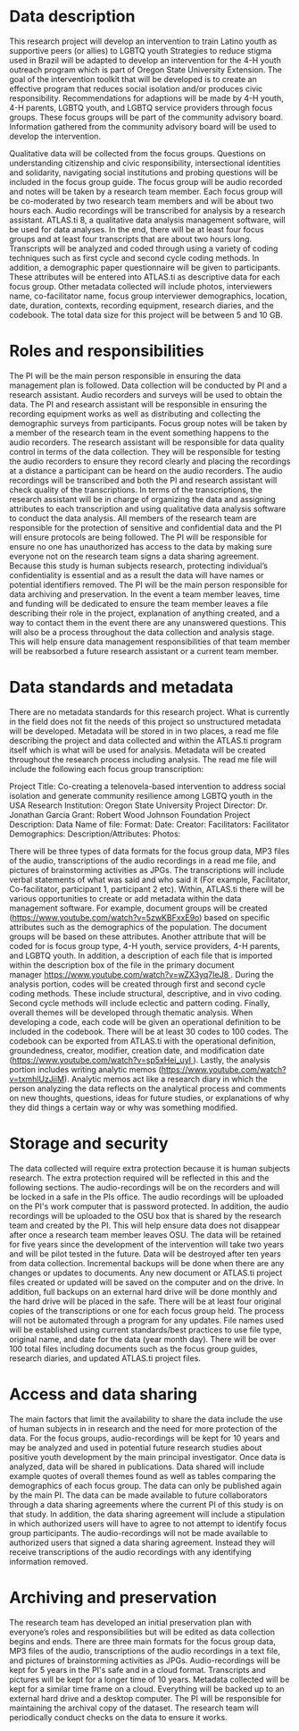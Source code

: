 # Data description
This research project will develop an intervention to train Latino youth as supportive peers (or allies) to LGBTQ youth Strategies to reduce stigma used in Brazil will be adapted to develop an intervention for the 4-H youth outreach program which is part of Oregon State University Extension. The goal of the intervention toolkit that will be developed is to create an effective program that reduces social isolation and/or produces civic responsibility. Recommendations for adaptions will be made by 4-H youth, 4-H parents, LGBTQ youth, and LGBTQ service providers through focus groups. These focus groups will be part of the community advisory board. Information gathered from the community advisory board will be used to develop the intervention. 

Qualitative data will be collected from the focus groups. Questions on understanding citizenship and civic responsibility, intersectional identities and solidarity, navigating social institutions and probing questions will be included in the focus group guide. The focus group will be audio recorded and notes will be taken by a research team member. Each focus group will be co-moderated by two research team members and will be about two hours each. Audio recordings will be transcribed for analysis by a research assistant. ATLAS.ti 8, a qualitative data analysis management software, will be used for data analyses. In the end, there will be at least four focus groups and at least four transcripts that are about two hours long. Transcripts will be analyzed and coded through using a variety of coding techniques such as first cycle and second cycle coding methods. In addition, a demographic paper questionnaire will be given to participants. These attributes will be entered into ATLAS.ti as descriptive data for each focus group. Other metadata collected will include photos, interviewers name, co-facilitator name, focus group interviewer demographics, location, date, duration, contexts, recording equipment, research diaries, and the codebook. The total data size for this project will be between 5 and 10 GB. 



# Roles and responsibilities
The PI will be the main person responsible in ensuring the data management plan is followed. Data collection will be conducted by PI and a research assistant. Audio recorders and surveys will be used to obtain the data. The PI and research assistant will be responsible in ensuring the recording equipment works as well as distributing and collecting the demographic surveys from participants. Focus group notes will be taken by a member of the research team in the event something happens to the audio recorders. The research assistant will be responsible for data quality control in terms of the data collection. They will be responsible for testing the audio recorders to ensure they record clearly and placing the recordings at a distance a participant can be heard on the audio recorders. The audio recordings will be transcribed and both the PI and research assistant will check quality of the transcriptions. In terms of the transcriptions, the research assistant will be in charge of organizing the data and assigning attributes to each transcription and using qualitative data analysis software to conduct the data analysis. All members of the research team are responsible for the protection of sensitive and confidential data and the PI will ensure protocols are being followed. The PI will be responsible for ensure no one has unauthorized has access to the data by making sure everyone not on the research team signs a data sharing agreement. Because this study is human subjects research, protecting individual’s confidentiality is essential and as a result the data will have names or potential identifiers removed. The PI will be the main person responsible for data archiving and preservation. In the event a team member leaves, time and funding will be dedicated to ensure the team member leaves a file describing their role in the project, explanation of anything created, and a way to contact them in the event there are any unanswered questions. This will also be a process throughout the data collection and analysis stage.  This will help ensure data management responsibilities of that team member will be reabsorbed a future research assistant or a current team member. 


# Data standards and metadata
There are no metadata standards for this research project. What is currently in the field does not fit the needs of this project so unstructured metadata will be developed. Metadata will be stored in in two places, a read me file describing the project and data collected and within the ATLAS.ti program itself which is what will be used for analysis. Metadata will be created throughout the research process including analysis. The read me file will include the following each focus group transcription:

Project Title: Co-creating a telenovela-based intervention to address social isolation and generate community resilience among LGBTQ youth in the USA Research Institution: Oregon State University Project Director: Dr. Jonathan Garcia Grant: Robert Wood Johnson Foundation
Project Description:
Data Name of file: 
Format: 
Date: 
Creator: 
Facilitators: 
Facilitator Demographics:
Description/Attributes:
Photos:

There will be three types of data formats for the focus group data, MP3 files of the audio, transcriptions of the audio recordings in a read me file, and pictures of brainstorming activities as JPGs. The transcriptions will include verbal statements of what was said and who said it (For example, Facilitator, Co-facilitator, participant 1, participant 2 etc).
Within, ATLAS.ti there will be various opportunities to create or add metadata within the data management software. For example, document groups will be created (https://www.youtube.com/watch?v=5zwKBFxxE9o) based on specific attributes such as the demographics of the population. The document groups will be based on these attributes. Another attribute that will be coded for is focus group type, 4-H youth, service providers, 4-H parents, and LGBTQ youth. In addition, a description of each file that is imported within the description box of the file in the primary document manager https://www.youtube.com/watch?v=wZX3yq7IeJ8 . During the analysis portion, codes will be created through first and second cycle coding methods. These include structural, descriptive, and in vivo coding. Second cycle methods will include eclectic and pattern coding. Finally, overall themes will be developed through thematic analysis.  When developing a code, each code will be given an operational definition to be included in the codebook. There will be at least 30 codes to 100 codes. The codebook can be exported from ATLAS.ti with the operational definition, groundedness, creator, modifier, creation date, and modification date (https://www.youtube.com/watch?v=sp5xHei_uyI ). Lastly, the analysis portion includes writing analytic memos (https://www.youtube.com/watch?v=txmhlUzJiiM). Analytic memos act like a research diary in which the person analyzing the data reflects on the analytical process and comments on new thoughts, questions, ideas for future studies, or explanations of why they did things a certain way or why was something modified.

# Storage and security
The data collected will require extra protection because it is human subjects research. The extra protection required will be reflected in this and the following sections. The audio-recordings will be on the recorders and will be locked in a safe in the PIs office. The audio recordings will be uploaded on the PI's work computer that is password protected. In addition, the audio recordings will be uploaded to the OSU box that is shared by the research team and created by the PI. This will help ensure data does not disappear after once a research team member leaves OSU. The data will be retained for five years since the development of the intervention will take two years and will be pilot tested in the future. Data will be destroyed after ten years from data collection. Incremental backups will be done when there are any changes or updates to documents. Any new document or ATLAS.ti project files created or updated will be saved on the computer and on the drive. In addition, full backups on an external hard drive will be done monthly and the hard drive will be placed in the safe. There will be at least four original copies of the transcriptions or one for each focus group held. The process will not be automated through a program for any updates. File names used will be established using current standards/best practices to use file type, original name, and date for the data (year month day). There will be over 100 total files including documents such as the focus group guides, research diaries, and updated ATLAS.ti project files. 


# Access and data sharing
The main factors that limit the availability to share the data include the use of human subjects in in research and the need for more protection of the data. For the focus groups, audio-recordings will be kept for 10 years and may be analyzed and used in potential future research studies about positive youth development by the main principal investigator. Once data is analyzed, data will be shared in publications. Data shared will include example quotes of overall themes found as well as tables comparing the demographics of each focus group. The data can only be published again by the main PI. The data can be made available to future collaborators through a data sharing agreements where the current PI of this study is on that study. In addition, the data sharing agreement will include a stipulation in which authorized users will have to agree to not attempt to identify focus group participants. The audio-recordings will not be made available to authorized users that signed a data sharing agreement. Instead they will receive transcriptions of the audio recordings with any identifying information removed. 



# Archiving and preservation
The research team has developed an initial preservation plan with everyone’s roles and responsibilities but will be edited as data collection begins and ends. There are three main formats for the focus group data, MP3 files of the audio, transcriptions of the audio recordings in a text file, and pictures of brainstorming activities as JPGs. Audio-recordings will be kept for 5 years in the PI's safe and in a cloud format. Transcripts and pictures will be kept for a longer time of 10 years. Metadata collected will be kept for a similar time frame on a cloud. Everything will be backed up to an external hard drive and a desktop computer. The PI will be responsible for maintaining the archival copy of the dataset. The research team will periodically conduct checks on the data to ensure it works. 

